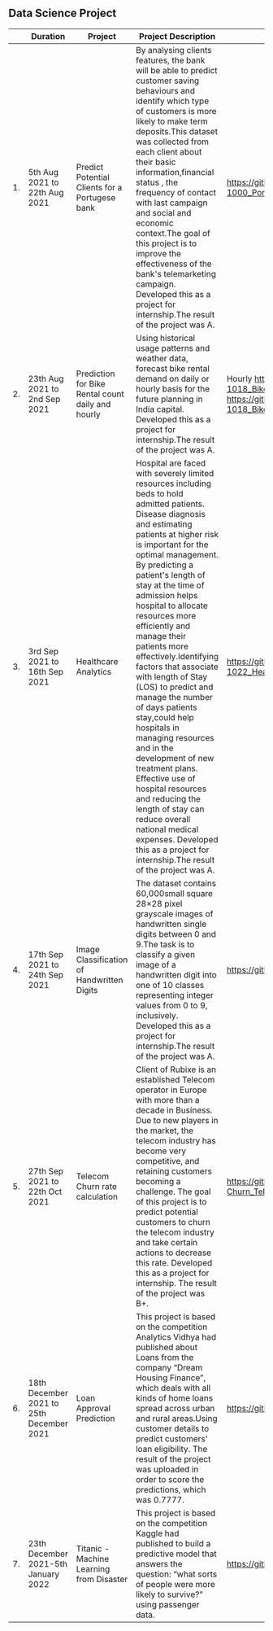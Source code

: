 
## Data Science Project

| |Duration|Project|Project Description|Project Link|
|-|--------|-------|-------------------|------------|
|1.|5th Aug 2021 to 22th Aug 2021|Predict Potential Clients for a Portugese bank|By analysing clients features, the bank will be able to predict customer saving behaviours and identify which type of customers is more likely to make term deposits.This dataset was collected from each client about their basic information,financial status , the frequency of contact with last campaign and social and economic context.The goal of this project is to improve the effectiveness of the bank's telemarketing campaign. Developed this as a project for internship.The result of the project was A.|https://github.com/EmmaLoh/Portfolio/blob/main/Data_Science_Projects/PRCP-1000_Portugese_Bank_Marketing_Project.ipynb|
|2.|23th Aug 2021 to 2nd Sep 2021|Prediction for Bike Rental count daily and hourly|Using historical usage patterns and weather data, forecast bike rental demand on daily or hourly basis for the future planning in India capital. Developed this as a project for internship.The result of the project was A.|Hourly https://github.com/EmmaLoh/Portfolio/blob/main/Data_Science_Projects/PRCP-1018_Bike_Rental_Project_Hour.ipynb  Daily https://github.com/EmmaLoh/Portfolio/blob/main/Data_Science_Projects/PRCP-1018_Bike_Rental_Project_day.ipynb|
|3.|3rd Sep 2021 to 16th Sep 2021|Healthcare Analytics| Hospital are faced with severely limited resources including beds to hold admitted patients. Disease diagnosis and estimating patients at higher risk is important for the optimal management. By predicting a patient's length of stay at the time of admission helps hospital to allocate resources more efficiently and manage their patients more effectively.Identifying factors that associate with length of Stay (LOS) to predict and manage the number of days patients stay,could help hospitals in managing resources and in the development of new treatment plans. Effective use of hospital resources and reducing the length of stay can reduce overall national medical expenses. Developed this as a project for internship.The result of the project was A.|https://github.com/EmmaLoh/Portfolio/blob/main/Data_Science_Projects/PRCP-1022_HealthCareAnalytics.ipynb|
|4.|17th Sep 2021 to 24th Sep 2021|Image Classification of Handwritten Digits| The dataset contains 60,000small square 28×28 pixel grayscale images of handwritten single digits between 0 and 9.The task is to classify a given image of a handwritten digit into one of 10 classes representing integer values from 0 to 9, inclusively. Developed this as a project for internship.The result of the project was A.|https://github.com/EmmaLoh/Portfolio/blob/main/Data_Science_Projects/PRCP-1002-HandwrittenDigits.ipynb|
|5.|27th Sep 2021 to 22th Oct 2021|Telecom Churn rate calculation| Client of Rubixe is an established Telecom operator in Europe with more than a decade in Business. Due to new players in the market, the telecom industry has become very competitive, and retaining customers becoming a challenge. The goal of this project is to predict potential customers to churn the telecom industry and take certain actions to decrease this rate. Developed this as a project for internship. The result of the project was B+.|https://github.com/EmmaLoh/Portfolio/blob/main/Data_Science_Projects/PM-PR-0017_No-Churn_Telecom.ipynb|
|6.|18th December 2021 to 25th December 2021|Loan Approval Prediction|This project is based on the competition Analytics Vidhya had published about Loans from the company “Dream Housing Finance”, which deals with all kinds of home loans spread across urban and rural areas.Using customer details to predict customers' loan eligibility. The result of the project was uploaded in order to score the predictions, which was 0.7777.|https://github.com/EmmaLoh/Portfolio/blob/main/Data_Science_Projects/Loan%20Approval%20Prediction.ipynb|
|7.|23th December 2021-5th January 2022|Titanic - Machine Learning from Disaster|This project is based on the competition Kaggle had published to build a predictive model that answers the question: “what sorts of people were more likely to survive?” using passenger data.|https://github.com/EmmaLoh/Portfolio/blob/main/Data_Science_Projects/Titanic.ipynb|

